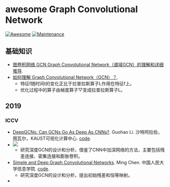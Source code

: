 # awesome Graph Convolutional Network
[![Awesome](https://cdn.rawgit.com/sindresorhus/awesome/d7305f38d29fed78fa85652e3a63e154dd8e8829/media/badge.svg)](https://github.com/sindresorhus/awesome)
[![Maintenance](https://img.shields.io/badge/Maintained%3F-YES-green.svg)](https://github.com/iCGY96/awesome_OpenSetRecognition_list/graphs/commit-activity)


## 基础知识
+ [图卷积网络 GCN Graph Convolutional Network（谱域GCN）的理解和详细推导](https://blog.csdn.net/yyl424525/article/details/100058264).
+ [如何理解 Graph Convolutional Network（GCN）？](https://www.zhihu.com/question/54504471).
    - 特征f随时间t的变化正比于拉普拉斯算子L作用在特征f上。
    - 优化过程中的算子由梯度算子▽变成拉普拉斯算子L。

## 2019
### ICCV
+ [DeepGCNs: Can GCNs Go As Deep As CNNs?](https://openaccess.thecvf.com/content_ICCV_2019/papers/Li_DeepGCNs_Can_GCNs_Go_As_Deep_As_CNNs_ICCV_2019_paper.pdf). Guohao Li. 沙特阿拉伯，图瓦尔，KAUST可视化计算中心. [code](https://github.com/lightaime/deep_gcns_torch).
+ ![](https://img.shields.io/github/stars/tkipf/deep_gcns_torch.svg) 
    - 研究深度GCN的设计和分析，借鉴了CNN中加深网络的方法，主要包括残差连接、密集连接和膨胀卷积。
+ [Simple and Deep Graph Convolutional Networks](https://arxiv.org/pdf/2007.02133.pdf). Ming Chen. 中国人民大学信息学院. [code](https://github.com/chennnM/GCNII).
    - 研究深度GCN的设计和分析，提出初始残差和恒等映射。
+ 
